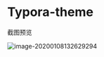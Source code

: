 # Typora-theme



截图预览

![image-20200108132629294](https://tva1.sinaimg.cn/large/00831rSTgy1gd0e6zpfr4j30u017q7hi.jpg)


